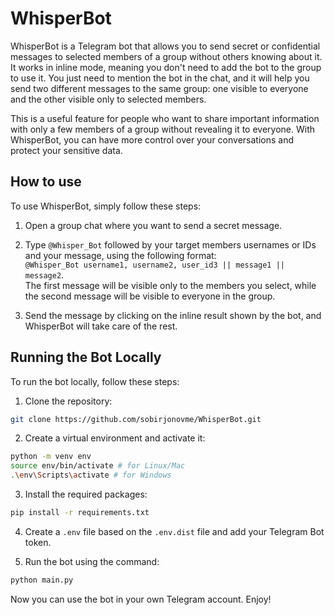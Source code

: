 # WhisperBot

WhisperBot is a Telegram bot that allows you to send secret or confidential messages to selected members of a group without others knowing about it. It works in inline mode, meaning you don't need to add the bot to the group to use it. You just need to mention the bot in the chat, and it will help you send two different messages to the same group: one visible to everyone and the other visible only to selected members.

This is a useful feature for people who want to share important information with only a few members of a group without revealing it to everyone. With WhisperBot, you can have more control over your conversations and protect your sensitive data.


## How to use
To use WhisperBot, simply follow these steps:

1. Open a group chat where you want to send a secret message.

2. Type `@Whisper_Bot` followed by your target members usernames or IDs and your message, using the following format: <br>
`@Whisper_Bot username1, username2, user_id3 || message1 || message2`. <br>
The first message will be visible only to the members you select, while the second message will be visible to everyone in the group.

3. Send the message by clicking on the inline result shown by the bot, and WhisperBot will take care of the rest.


## Running the Bot Locally

To run the bot locally, follow these steps:

1. Clone the repository: 
``` bash 
git clone https://github.com/sobirjonovme/WhisperBot.git
```

2. Create a virtual environment and activate it:

```bash
python -m venv env
source env/bin/activate # for Linux/Mac
.\env\Scripts\activate # for Windows
```

3. Install the required packages:

``` bash
pip install -r requirements.txt
```

4. Create a `.env` file based on the `.env.dist` file and add your Telegram Bot token. 

5. Run the bot using the command:

``` bash
python main.py
```

Now you can use the bot in your own Telegram account. Enjoy! 
